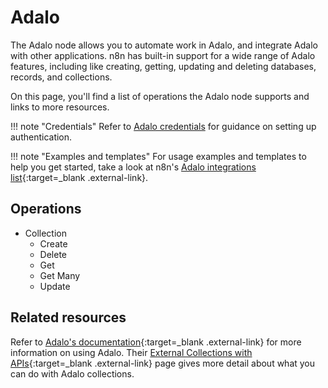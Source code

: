 # Adalo

The Adalo node allows you to automate work in Adalo, and integrate Adalo with other applications. n8n has built-in support for a wide range of Adalo features, including like creating, getting, updating and deleting databases, records, and collections.

On this page, you'll find a list of operations the Adalo node supports and links to more resources.

!!! note "Credentials"
	Refer to [Adalo credentials](/integrations/builtin/credentials/adalo/) for guidance on setting up authentication. 
	
!!! note "Examples and templates"
	For usage examples and templates to help you get started, take a look at n8n's [Adalo integrations list](https://n8n.io/integrations/adalo/){:target=_blank .external-link}.

## Operations

* Collection
	* Create
	* Delete
	* Get
	* Get Many
	* Update

## Related resources

Refer to [Adalo's documentation](https://help.adalo.com/){:target=_blank .external-link} for more information on using Adalo. Their [External Collections with APIs](https://help.adalo.com/integrations/external-collections-with-apis){:target=_blank .external-link} page gives more detail about what you can do with Adalo collections.
